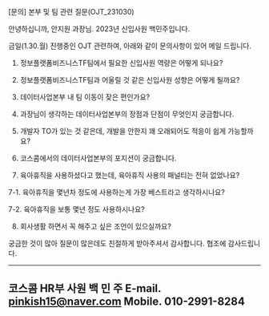 [문의] 본부 및 팀 관련 질문(OJT_231030)

안녕하십니까, 안지원 과장님.
2023년 신입사원 백민주입니다.

금일(1.30.월) 진행중인 OJT 관련하여,
아래와 같이 문의사항이 있어 메일 드립니다.

1. 정보플랫폼비즈니스TF팀에서 필요한 신입사원 역량은 어떻게 되나요?

2. 정보플랫폼비즈니스TF팀과 어울릴 것 같은 신입사원 성향은 어떻게 될까요?

3. 데이터사업본부 내 팀 이동이 잦은 편인가요?

4. 과장님이 생각하는 데이터사업본부의 장점과 단점이 무엇인지 궁금합니다.

5. 개발자 TO가 있는 것 같은데, 개발을 안한지 꽤 오래되어도 적응이 쉽게 가능할까요?

6. 코스콤에서의 데이터사업본부의 포지션이 궁금합니다.

7. 육아휴직을 사용하셨다고 했는데, 육아휴직 사용의 패널티는 전혀 없었나요?

7-1. 육아휴직을 몇년차 정도에 사용하는게 가장 베스트라고 생각하시나요?

7-2. 육아휴직을 보통 몇년 정도 사용하시나요?

8. 회사생활 하면서 꼭 해주고 싶은 조언이 있으실까요?

궁금한 것이 많아 질문이 많은데도 친절하게 받아주셔서 감사합니다.
협조에 감사드립니다.

--------------------------------------------
코스콤 HR부
사원 백 민 주
E-mail. pinkish15@naver.com
Mobile. 010-2991-8284
--------------------------------------------
